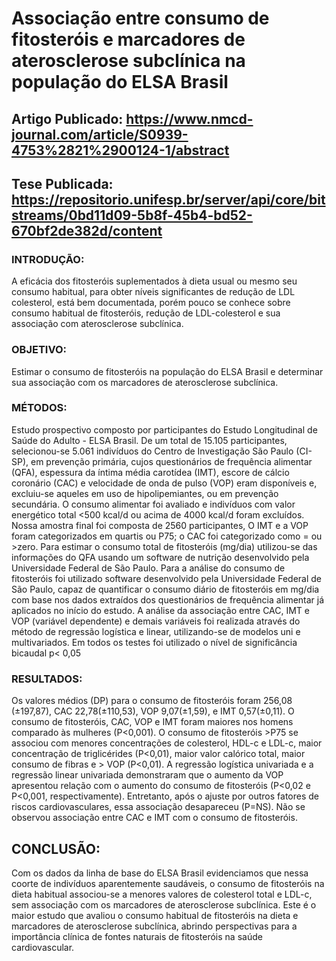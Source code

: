 # Associação entre consumo de fitosteróis e marcadores de aterosclerose subclínica na população do ELSA Brasil
## **Artigo Publicado:**  https://www.nmcd-journal.com/article/S0939-4753%2821%2900124-1/abstract
## **Tese Publicada:** https://repositorio.unifesp.br/server/api/core/bitstreams/0bd11d09-5b8f-45b4-bd52-670bf2de382d/content

### INTRODUÇÃO:
A eficácia dos fitosteróis suplementados à dieta usual ou mesmo seu consumo 
habitual, para obter níveis significantes de redução de LDL colesterol, está bem 
documentada, porém pouco se conhece sobre consumo habitual de fitosteróis, 
redução de LDL-colesterol e sua associação com aterosclerose subclínica.
### OBJETIVO:
Estimar o consumo de fitosteróis na população do ELSA Brasil e determinar sua 
associação com os marcadores de aterosclerose subclínica.
### MÉTODOS:
Estudo prospectivo composto por participantes do Estudo Longitudinal de Saúde do Adulto -
ELSA Brasil. De um total de 15.105 participantes, selecionou-se 5.061 indivíduos do 
Centro de Investigação São Paulo (CI-SP), em prevenção primária, cujos 
questionários de frequência alimentar (QFA), espessura da íntima média carotídea 
(IMT), escore de cálcio coronário (CAC) e velocidade de onda de pulso (VOP) eram 
disponíveis e, excluiu-se aqueles em uso de hipolipemiantes, ou em prevenção 
secundária. O consumo alimentar foi avaliado e indivíduos com valor energético total 
<500 kcal/d ou acima de 4000 kcal/d foram excluídos. Nossa amostra final foi 
composta de 2560 participantes, O IMT e a VOP foram categorizados em quartis ou 
<P75 e >P75; o CAC foi categorizado como = ou >zero. Para estimar o consumo total 
de fitosteróis (mg/dia) utilizou-se das informações do QFA usando um software de 
nutrição desenvolvido pela Universidade Federal de São Paulo. Para a análise do 
consumo de fitosteróis foi utilizado software desenvolvido pela Universidade Federal 
de São Paulo, capaz de quantificar o consumo diário de fitosteróis em mg/dia com 
base nos dados extraídos dos questionários de frequência alimentar já aplicados no 
início do estudo. A análise da associação entre CAC, IMT e VOP (variável 
dependente) e demais variáveis foi realizada através do método de regressão logística 
e linear, utilizando-se de modelos uni e multivariados. Em todos os testes foi utilizado 
o nível de significância bicaudal p< 0,05
### RESULTADOS: 
Os valores médios (DP) para o consumo de fitosteróis foram 256,08 (±197,87), CAC 22,78(±110,53), VOP 9,07(±1,59), 
e IMT 0,57(±0,11). O consumo de fitosteróis, CAC, VOP e IMT foram maiores nos homens comparado às mulheres (P<0,001). O consumo de fitosteróis >P75 se associou com 
menores concentrações de colesterol, HDL-c e LDL-c, maior concentração de 
triglicérides (P<0,01), maior valor calórico total, maior consumo de fibras e > VOP 
(P<0,01). A regressão logística univariada e a regressão linear univariada demonstraram que o aumento da VOP apresentou relação com o aumento do 
consumo de fitosteróis (P<0,02 e P<0,001, respectivamente). Entretanto, após o 
ajuste por outros fatores de riscos cardiovasculares, essa associação desapareceu 
(P=NS). Não se observou associação entre CAC e IMT com o consumo de fitosteróis. 
## CONCLUSÃO:
Com os dados da linha de base do ELSA Brasil evidenciamos que nessa 
coorte de indivíduos aparentemente saudáveis, o consumo de fitosteróis na dieta 
habitual associou-se a menores valores de colesterol total e LDL-c, sem associação 
com os marcadores de aterosclerose subclínica. Este é o maior estudo que avaliou o 
consumo habitual de fitosteróis na dieta e marcadores de aterosclerose subclínica, 
abrindo perspectivas para a importância clínica de fontes naturais de fitosteróis na
saúde cardiovascular.
